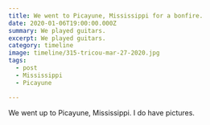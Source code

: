 ```yaml
---
title: We went to Picayune, Mississippi for a bonfire.
date: 2020-01-06T19:00:00.000Z
summary: We played guitars.
excerpt: We played guitars.
category: timeline
image: timeline/315-tricou-mar-27-2020.jpg
tags:
  - post 
  - Mississippi
  - Picayune

---
```


We went up to Picayune, Mississippi. I do have pictures.